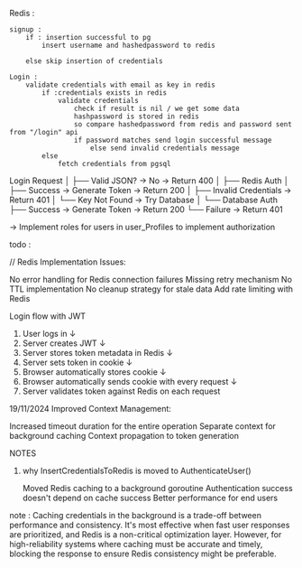 

Redis : 


	signup : 
		if : insertion successful to pg 
			insert username and hashedpassword to redis 
		
		else skip insertion of credentials 
	
	Login : 
        validate credentials with email as key in redis 
            if :credentials exists in redis
                validate credentials 
                    check if result is nil / we get some data 
                    hashpassword is stored in redis 
                    so compare hashedpassword from redis and password sent from "/login" api 
                    if password matches send login successful message
                        else send invalid credentials message
            else 
                fetch credentials from pgsql 

Login Request
│
├── Valid JSON? → No → Return 400
│
├── Redis Auth
│   ├── Success → Generate Token → Return 200
│   ├── Invalid Credentials → Return 401
│   └── Key Not Found → Try Database
│
└── Database Auth
    ├── Success → Generate Token → Return 200
    └── Failure → Return 401

-> Implement roles for users in user_Profiles to implement authorization 

todo : 

//  Redis Implementation Issues:


No error handling for Redis connection failures
Missing retry mechanism
No TTL implementation
No cleanup strategy for stale data 
Add rate limiting with Redis

Login flow with JWT 
1. User logs in
   ↓
2. Server creates JWT
   ↓
3. Server stores token metadata in Redis
   ↓
4. Server sets token in cookie
   ↓
5. Browser automatically stores cookie
   ↓
6. Browser automatically sends cookie with every request
   ↓
7. Server validates token against Redis on each request



19/11/2024 
Improved Context Management:

Increased timeout duration for the entire operation
Separate context for background caching
Context propagation to token generation




NOTES 


1. why InsertCredentialsToRedis is moved to AuthenticateUser() 

    Moved Redis caching to a background goroutine
    Authentication success doesn't depend on cache success
    Better performance for end users
    

  note :  Caching credentials in the background is a trade-off between performance and consistency. It's most effective when fast user responses are prioritized, and Redis is a non-critical optimization layer. However, for high-reliability systems where caching must be accurate and timely, blocking the response to ensure Redis consistency might be preferable.



  